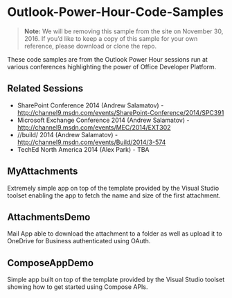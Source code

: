 Outlook-Power-Hour-Code-Samples
===================================================

>**Note:**  We will be removing this sample from the site on November 30, 2016. If you’d like to keep a copy of this sample for your own reference, please download or clone the repo.

These code samples are from the Outlook Power Hour sessions run at various conferences highlighting the power of Office Developer Platform.

Related Sessions
----------------
* SharePoint Conference 2014 (Andrew Salamatov) - http://channel9.msdn.com/events/SharePoint-Conference/2014/SPC391
* Microsoft Exchange Conference 2014 (Andrew Salamatov) - http://channel9.msdn.com/events/MEC/2014/EXT302
* //build/ 2014 (Andrew Salamatov) - http://channel9.msdn.com/events/Build/2014/3-574
* TechEd North America 2014 (Alex Park) - TBA

MyAttachments
-------------
Extremely simple app on top of the template provided by the Visual Studio toolset enabling the app to fetch the name and size of the first attachment.

AttachmentsDemo
---------------
Mail App able to download the attachment to a folder as well as upload it to OneDrive for Business authenticated using OAuth.

ComposeAppDemo
--------------
Simple app built on top of the template provided by the Visual Studio toolset showing how to get started using Compose APIs.


